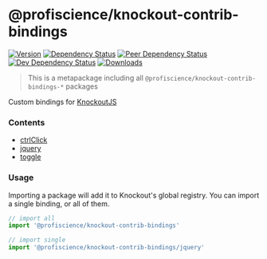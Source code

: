 # @profiscience/knockout-contrib-bindings

[![Version][npm-version-shield]][npm]
[![Dependency Status][david-dm-shield]][david-dm]
[![Peer Dependency Status][david-dm-peer-shield]][david-dm-peer]
[![Dev Dependency Status][david-dm-dev-shield]][david-dm-dev]
[![Downloads][npm-stats-shield]][npm-stats]

> This is a metapackage including all `@profiscience/knockout-contrib-bindings-*` packages

Custom bindings for [KnockoutJS][]

<!-- TOC -->
### Contents
- [ctrlClick](../bindings.ctrlClick)
- [jquery](../bindings.jquery)
- [toggle](../bindings.toggle)
<!-- /TOC -->

### Usage

Importing a package will add it to Knockout's global registry. You can import a single binding, or all of them.

```javascript
// import all
import '@profiscience/knockout-contrib-bindings'

// import single
import '@profiscience/knockout-contrib-bindings/jquery'
```

[KnockoutJS]: https://knockoutjs.com

[david-dm]: https://david-dm.org/Profiscience/knockout-contrib?path=packages/bindings
[david-dm-shield]: https://david-dm.org/Profiscience/knockout-contrib/status.svg?path=packages/bindings

[david-dm-peer]: https://david-dm.org/Profiscience/knockout-contrib?path=packages/bindings&type=peer
[david-dm-peer-shield]: https://david-dm.org/Profiscience/knockout-contrib/peer-status.svg?path=packages/bindings

[david-dm-dev]: https://david-dm.org/Profiscience/knockout-contrib?path=packages/bindings&type=dev
[david-dm-dev-shield]: https://david-dm.org/Profiscience/knockout-contrib/dev-status.svg?path=packages/bindings

[npm]: https://www.npmjs.com/package/@profiscience/knockout-contrib-bindings
[npm-version-shield]: https://img.shields.io/npm/v/@profiscience/knockout-contrib-bindings.svg

[npm-stats]: http://npm-stat.com/charts.html?package=@profiscience/knockout-contrib-bindings&author=&from=&to=
[npm-stats-shield]: https://img.shields.io/npm/dt/@profiscience/knockout-contrib-bindings.svg?maxAge=2592000